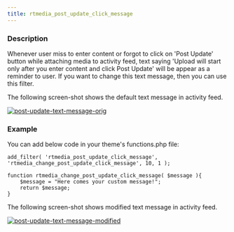 ```yaml
---
title: rtmedia_post_update_click_message
---
```


### Description

Whenever user miss to enter content or forgot to click on 'Post Update' button while attaching media to activity feed, text saying 'Upload will start only after you enter content and click Post Update' will be appear as a reminder to user.
If you want to change this text message, then you can use this filter.

The following screen-shot shows the default text message in activity feed.

[![post-update-text-message-orig](https://cloud.githubusercontent.com/assets/7771963/7086429/814f331a-df9e-11e4-814d-f85ef12f16a2.png)](https://cloud.githubusercontent.com/assets/7771963/7086429/814f331a-df9e-11e4-814d-f85ef12f16a2.png)

### Example

You can add below code in your theme's functions.php file:

	add_filter( 'rtmedia_post_update_click_message', 'rtmedia_change_post_update_click_message', 10, 1 );

	function rtmedia_change_post_update_click_message( $message ){
		$message = "Here comes your custom message!"; 
		return $message;
	}

The following screen-shot shows modified text message in activity feed.

[![post-update-text-message-modified](https://cloud.githubusercontent.com/assets/7771963/7086431/869447de-df9e-11e4-8a1e-418c31be7788.png)](https://cloud.githubusercontent.com/assets/7771963/7086431/869447de-df9e-11e4-8a1e-418c31be7788.png)

